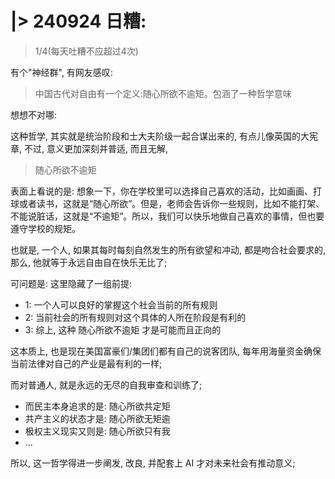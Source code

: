 # |> 240924 日糟:
> 1/4(每天吐糟不应超过4次)

有个"神经群", 有网友感叹:

> 中国古代对自由有一个定义:随心所欲不逾矩。包涵了一种哲学意味

想想不对哪:

这种哲学, 其实就是统治阶段和士大夫阶级一起合谋出来的,
有点儿像英国的大宪章,
不过, 意义更加深刻并普适, 而且无解,

> 随心所欲不逾矩

表面上看说的是: 想象一下，你在学校里可以选择自己喜欢的活动，比如画画、打球或者读书，这就是“随心所欲”。但是，老师会告诉你一些规则，比如不能打架、不能说脏话，这就是“不逾矩”。所以，我们可以快乐地做自己喜欢的事情，但也要遵守学校的规矩。

也就是, 一个人, 如果其每时每刻自然发生的所有欲望和冲动, 都是吻合社会要求的,
那么, 他就等于永远自由自在快乐无比了;

可问题是:
这里隐藏了一组前提:

- 1: 一个人可以良好的掌握这个社会当前的所有规则
- 2: 当前社会的所有规则对这个具体的人所在阶段是有利的
- 3: 综上, 这种 随心所欲不逾矩 才是可能而且正向的

这本质上, 也是现在美国富豪们/集团们都有自己的说客团队, 每年用海量资金确保当前法律对自己的产业是最有利的一样;

而对普通人, 就是永远的无尽的自我审查和训练了;

- 而民主本身追求的是: 随心所欲共定矩
- 共产主义的状态才是: 随心所欲无矩逾
- 极权主义现实又则是: 随心所欲只有我
- ...

所以, 这一哲学得进一步阐发, 改良, 并配套上 AI 才对未来社会有推动意义;

